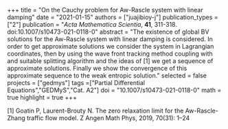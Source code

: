 +++
title = "On the Cauchy problem for Aw-Rascle system with linear damping"
date = "2021-01-15"
authors = ["juajibioy-j"]
publication_types = ["2"]
publication = "*Acta Mathematica Scientia*, **41**, 311-318. doi:10.1007/s10473-021-0118-0"
abstract = "The existence of global BV solutions for the Aw-Rascle system with linear damping is considered. In order to get approximate solutions we consider the system in Lagrangian coordinates, then by using the wave front tracking method coupling with and suitable splitting algorithm and the ideas of [1] we get a sequence of approximate solutions. Finally we show the convergence of this approximate sequence to the weak entropic solution."
selected = false
projects = ["gedmys"]
tags =["Partial Differential Equations","GEDMyS","Cat. A2"]
doi = "10.1007/s10473-021-0118-0"
math = true
highlight = true
+++

[1] Goatin P, Laurent-Brouty N. The zero relaxation limit for the Aw-Rascle-Zhang traffic flow model. Z Angen Math Phys, 2019, 70(31): 1–24
